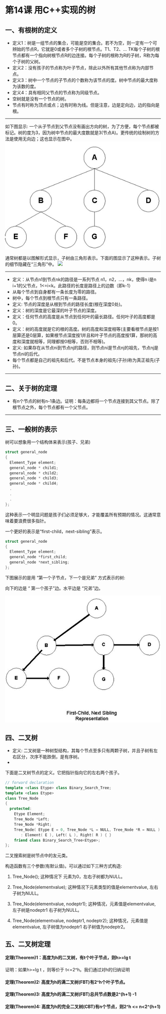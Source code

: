 # 第14课 用C++实现的树

## 一、有根树的定义

- 定义1：树是一组节点的集合，可能是空的集合。若不为空，则一定有一个可辨始的节点R，它就是0或者多个子树的根节点。T1、T2、... TK每个子树的根节点都有一个指向树根节点R的边连接。每个子树的根称为R的子树，R称为每个子树的父树。
- 定义2：没有孩子的节点称为叶子节点，除此以外所有其他节点称为内部节点。
- 定义3：树中一个节点的子节点的个数称为该节点的度。树中节点的最大度称为该数的度。
- 定义4：具有相同父节点的节点称为同级节点。
- 空树就是没有一个节点的树。
- 节点有时称为顶点或点；边有时称为线。但是注意，边是定向边，边的指向是根。
---
如下图显示: 一个从子节点到父节点没有画出方向的树，为了方便，每个节点都被标记。树的度为3，因为树中节点的最大度数就是3(节点A)。更传统的绘制树的方法是使用无向边；这也显示在图中。
![](Trees01.jpg)

通常树都是以图解形式显示，子树由三角形表示。下面的图显示了这种表示。子树的细节隐藏在“三角形”中。
![](Trees02.jpg)

---

- 定义：从节点n1到节点nk的路径是一系列节点 n1，n2，…，nk，使得n i是n i+1的父节点，1<=i<k。此路径的长度是路径上的边数（即k-1）
- 从每个节点到自身都有一条长度为零的路径。
- 树中，每个节点到根节点只有一条路径。
- 定义:  节点的深度是从根到节点的路径长度(根在深度0处)。
- 定义：树的深度是它最深的叶子节点的深度。
- 定义：任何节点的高度是从节点到任何叶的最长路径。任何叶子的高度都是0。
- 定义：树的高度就是它的根的高度。树的高度和深度相等(主要看根节点是按1层算还是0层算，如果根节点深度按1并且和叶子节点的高度按1算，那树的高度和深度就相等，同理都按0相等，否则不相等)。
- 定义: 如果存在从节点ni到节点nj的路径，则节点ni是节点nj的祖先，节点nj是节点ni的后代。
- 每个节点都是自己的祖先和后代。不是节点本身的祖先(子孙)称为真正祖先(子孙)。

---

## 二、关于树的定理

- 有n个节点的树有n-1条边。证明：每条边都将一个节点连接到其父节点。除了根节点之外，每个节点都有一个父节点。

---

## 三、一般树的表示

树可以想象用一个结构体来表示(孩子、兄弟)

```C++
struct general_node
{
  Element_Type element;
  general_node * child1;
  general_node * child2;
  general_node * child3;
  general_node * child4;
  .
  .
  .
};
```

这种表示一个明显问题是孩子们必须足够大，才能覆盖所有预期的情况。这通常意味着要浪费很多指针。

一个更好的表示是“first-child，next-sibling”表示。

```C++
struct general_node
{
  Element_Type element;
  general_node *first_child;
  general_node *next_sibling;
};
```

下图展示的是用 “第一个子节点，下一个是兄弟” 方式表示的树:

向下的边是 “ 第一个孩子”边。水平边是 “兄弟”边。

![](Tree03.jpg)

## 四、二叉树

- 定义: 二叉树是一种树型结构，其每个节点至多只有两颗子树，并且子树有左右区分，次序不能跌倒，是有序树。
- 

下面是二叉树节点的定义。它把指针指向它的左右两个孩子。

```C++
// forward declaration
template <class Etype> class Binary_Search_Tree;
template <class Etype>
class Tree_Node
{
  protected:
    Etype Element;
    Tree_Node *Left;
    Tree_Node *Right;
    Tree_Node( Etype E = 0, Tree_Node *L = NULL, Tree_Node *R = NULL )
       : Element( E ), Left( L ), Right( R ) { }
    friend class Binary_Search_Tree<Etype>;
};
```

二叉搜索树是树节点中的友元类。

构造函数有三个参数(有默认值)。可以通过如下三种方式构造:

1. Tree_Node();
   这种情况下 元素为0，左右子树都为NULL。

2. Tree_Node(elementvalue);
   这种情况下元素类型的值是elementvalue, 左右子树为NULL。

3. Tree_Node(elementvalue, nodeptr1);
   这种情况，元素值是elementvalue, 左子树是nodeptr1 右子树为NULL。

4. Tree_Node(elementvalue, nodeptr1, nodeptr2);
   这种情况，元素值是elementvalue, 左子树值为nodeptr1 右子树值为nodeptr2。
## 五、二叉树定理
#### 定理(Theorem)1：高度为h的二叉树，有t个叶子节点，则h>=lg t
证明：如果h>=lg t ，则等价于 t<=2^h。我们通过对h的归纳证明
#### 定理(Theorem)2: 高度为h的满二叉树(FBT)有2^h个叶子节点。
#### 定理(Theorem)3: 高度为h的满二叉树(FBT)总共节点数是2^(h+1) -1
#### 定理(Theorem)4: 高度为h的完全二叉树(CBT)有n个节点，则2^h <= n<2^(h+1)

